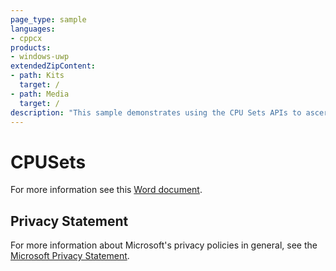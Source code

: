 ```yaml
---
page_type: sample
languages:
- cppcx
products:
- windows-uwp
extendedZipContent:
- path: Kits
  target: /
- path: Media
  target: /
description: "This sample demonstrates using the CPU Sets APIs to ascertain information about the CPU cores on the system, then distributes a number of threads on those cores based on that information in a Universal Windows Platform (UWP) app."
---
```


# CPUSets

For more information see this [Word document](https://github.com/microsoft/Xbox-ATG-Samples/blob/master/UWPSamples/System/CPUSets/Readme.docx).

## Privacy Statement

For more information about Microsoft's privacy policies in general, see the [Microsoft Privacy Statement](https://privacy.microsoft.com/privacystatement/).
